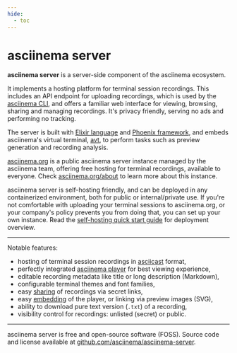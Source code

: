```yaml
---
hide:
  - toc
---
```


# asciinema server

__asciinema server__ is a server-side component of the asciinema ecosystem.

It implements a hosting platform for terminal session recordings. This includes
an API endpoint for uploading recordings, which is used by the [asciinema
CLI](../cli/index.md), and offers a familiar web interface for viewing,
browsing, sharing and managing recordings. It's privacy friendly, serving no ads
and performing no tracking.

The server is built with [Elixir language](https://elixir-lang.org/) and
[Phoenix framework](https://www.phoenixframework.org/), and embeds asciinema's
virtual terminal, [avt](https://github.com/asciinema/avt), to perform tasks such
as preview generation and recording analysis.

[asciinema.org](https://asciinema.org) is a public asciinema server instance
managed by the asciinema team, offering free hosting for terminal recordings,
available to everyone. Check [asciinema.org/about](https://asciinema.org/about)
to learn more about this instance.

asciinema server is self-hosting friendly, and can be deployed in any
containerized environment, both for public or internal/private use. If you're
not comfortable with uploading your terminal sessions to asciinema.org, or your
company's policy prevents you from doing that, you can set up your own instance.
Read the [self-hosting quick start guide](self-hosting/quick-start.md) for
deployment overview.

---

Notable features:

- hosting of terminal session recordings in [asciicast](../asciicast/v2.md)
  format,
- perfectly integrated [asciinema player](../player/index.md) for best viewing
  experience,
- editable recording metadata like title or long description (Markdown),
- configurable terminal themes and font families,
- easy [sharing](sharing.md) of recordings via secret links,
- easy [embedding](embedding.md) of the player, or linking via preview images
  (SVG),
- ability to download pure text version (`.txt`) of a recording,
- visibility control for recordings: unlisted (secret) or public.

---

asciinema server is free and open-source software (FOSS). Source code and
license available at
[github.com/asciinema/asciinema-server](https://github.com/asciinema/asciinema-server).
